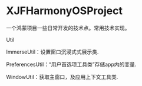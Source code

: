# XJFHarmonyOSProject
一个鸿蒙项目一些日常开发的技术点。常用技术实现。

Util

ImmerseUtil：设置窗口沉浸式式展示类.

PreferencesUtil：“用户首选项工具类”存储app内的变量.

WindowUtil：获取主窗口，及应用上下文工具类.

